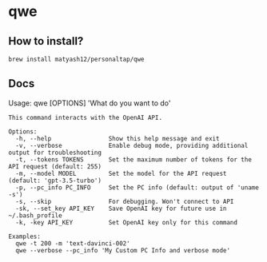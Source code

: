 # qwe

## How to install?
`brew install matyash12/personaltap/qwe`

## Docs
Usage: qwe [OPTIONS] 'What do you want to do'

    This command interacts with the OpenAI API.

    Options:
      -h, --help                Show this help message and exit
      -v, --verbose             Enable debug mode, providing additional output for troubleshooting
      -t, --tokens TOKENS       Set the maximum number of tokens for the API request (default: 255)
      -m, --model MODEL         Set the model for the API request (default: 'gpt-3.5-turbo')
      -p, --pc_info PC_INFO     Set the PC info (default: output of 'uname -s')
      -s, --skip                For debugging. Won't connect to API
      -sk, --set_key API_KEY    Save OpenAI key for future use in ~/.bash_profile
      -k, -key API_KEY          Set OpenAI key only for this command

    Examples:
      qwe -t 200 -m 'text-davinci-002'
      qwe --verbose --pc_info 'My Custom PC Info and verbose mode'
